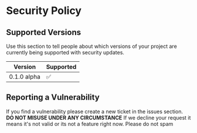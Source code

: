 # Security Policy

## Supported Versions

Use this section to tell people about which versions of your project are
currently being supported with security updates.

| Version | Supported          |
| ------- | ------------------ |
| 0.1.0 alpha  | :white_check_mark: |


## Reporting a Vulnerability

If you find a vulnerability please create a new ticket in the issues section. __DO NOT MISUSE UNDER ANY CIRCUMSTANCE__
If we decline your request it means it's not valid or its not a feature right now. Please do not spam
